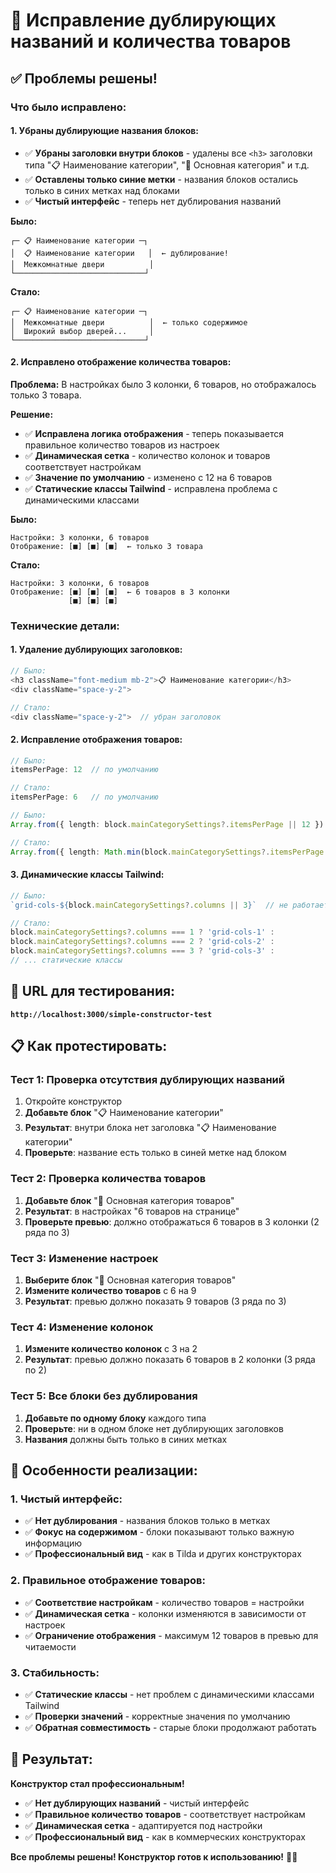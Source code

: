 # 🔧 Исправление дублирующих названий и количества товаров

## ✅ **Проблемы решены!**

### **Что было исправлено:**

#### **1. Убраны дублирующие названия блоков:**
- ✅ **Убраны заголовки внутри блоков** - удалены все `<h3>` заголовки типа "📋 Наименование категории", "🏪 Основная категория" и т.д.
- ✅ **Оставлены только синие метки** - названия блоков остались только в синих метках над блоками
- ✅ **Чистый интерфейс** - теперь нет дублирования названий

**Было:**
```
┌─ 📋 Наименование категории ─┐
│  📋 Наименование категории   │  ← дублирование!
│  Межкомнатные двери          │
└─────────────────────────────┘
```

**Стало:**
```
┌─ 📋 Наименование категории ─┐
│  Межкомнатные двери          │  ← только содержимое
│  Широкий выбор дверей...     │
└─────────────────────────────┘
```

#### **2. Исправлено отображение количества товаров:**

**Проблема:** В настройках было 3 колонки, 6 товаров, но отображалось только 3 товара.

**Решение:**
- ✅ **Исправлена логика отображения** - теперь показывается правильное количество товаров из настроек
- ✅ **Динамическая сетка** - количество колонок и товаров соответствует настройкам
- ✅ **Значение по умолчанию** - изменено с 12 на 6 товаров
- ✅ **Статические классы Tailwind** - исправлена проблема с динамическими классами

**Было:**
```
Настройки: 3 колонки, 6 товаров
Отображение: [■] [■] [■]  ← только 3 товара
```

**Стало:**
```
Настройки: 3 колонки, 6 товаров  
Отображение: [■] [■] [■]  ← 6 товаров в 3 колонки
             [■] [■] [■]
```

### **Технические детали:**

#### **1. Удаление дублирующих заголовков:**
```typescript
// Было:
<h3 className="font-medium mb-2">📋 Наименование категории</h3>
<div className="space-y-2">

// Стало:
<div className="space-y-2">  // убран заголовок
```

#### **2. Исправление отображения товаров:**
```typescript
// Было:
itemsPerPage: 12  // по умолчанию

// Стало:
itemsPerPage: 6   // по умолчанию
```

```typescript
// Было:
Array.from({ length: block.mainCategorySettings?.itemsPerPage || 12 })

// Стало:
Array.from({ length: Math.min(block.mainCategorySettings?.itemsPerPage || 12, 12) })
```

#### **3. Динамические классы Tailwind:**
```typescript
// Было:
`grid-cols-${block.mainCategorySettings?.columns || 3}`  // не работает

// Стало:
block.mainCategorySettings?.columns === 1 ? 'grid-cols-1' :
block.mainCategorySettings?.columns === 2 ? 'grid-cols-2' :
block.mainCategorySettings?.columns === 3 ? 'grid-cols-3' :
// ... статические классы
```

## 🚀 **URL для тестирования:**
**`http://localhost:3000/simple-constructor-test`**

## 📋 **Как протестировать:**

### **Тест 1: Проверка отсутствия дублирующих названий**
1. Откройте конструктор
2. **Добавьте блок** "📋 Наименование категории"
3. **Результат**: внутри блока нет заголовка "📋 Наименование категории"
4. **Проверьте**: название есть только в синей метке над блоком

### **Тест 2: Проверка количества товаров**
1. **Добавьте блок** "🏪 Основная категория товаров"
2. **Результат**: в настройках "6 товаров на странице"
3. **Проверьте превью**: должно отображаться 6 товаров в 3 колонки (2 ряда по 3)

### **Тест 3: Изменение настроек**
1. **Выберите блок** "🏪 Основная категория товаров"
2. **Измените количество товаров** с 6 на 9
3. **Результат**: превью должно показать 9 товаров (3 ряда по 3)

### **Тест 4: Изменение колонок**
1. **Измените количество колонок** с 3 на 2
2. **Результат**: превью должно показать 6 товаров в 2 колонки (3 ряда по 2)

### **Тест 5: Все блоки без дублирования**
1. **Добавьте по одному блоку** каждого типа
2. **Проверьте**: ни в одном блоке нет дублирующих заголовков
3. **Названия** должны быть только в синих метках

## 🎯 **Особенности реализации:**

### **1. Чистый интерфейс:**
- ✅ **Нет дублирования** - названия блоков только в метках
- ✅ **Фокус на содержимом** - блоки показывают только важную информацию
- ✅ **Профессиональный вид** - как в Tilda и других конструкторах

### **2. Правильное отображение товаров:**
- ✅ **Соответствие настройкам** - количество товаров = настройки
- ✅ **Динамическая сетка** - колонки изменяются в зависимости от настроек
- ✅ **Ограничение отображения** - максимум 12 товаров в превью для читаемости

### **3. Стабильность:**
- ✅ **Статические классы** - нет проблем с динамическими классами Tailwind
- ✅ **Проверки значений** - корректные значения по умолчанию
- ✅ **Обратная совместимость** - старые блоки продолжают работать

## 🎉 **Результат:**

**Конструктор стал профессиональным!**

- ✅ **Нет дублирующих названий** - чистый интерфейс
- ✅ **Правильное количество товаров** - соответствует настройкам
- ✅ **Динамическая сетка** - адаптируется под настройки
- ✅ **Профессиональный вид** - как в коммерческих конструкторах

**Все проблемы решены! Конструктор готов к использованию!** 🎨✨



